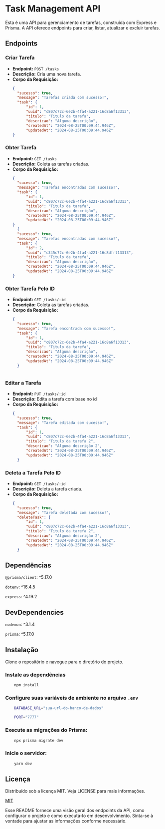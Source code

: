 # Task Management API

Esta é uma API para gerenciamento de tarefas, construída com Express e Prisma. A API oferece endpoints para criar, listar, atualizar e excluir tarefas.

## Endpoints

### Criar Tarefa
- **Endpoint:** `POST /tasks`
- **Descrição:** Cria uma nova tarefa.
- **Corpo da Requisição:**
  ```json
  {
	"sucesso": true,
	"message": "Tarefas criada com sucesso!",
	"task": {
		"id": 1,
		"uuid": "c807c72c-6e2b-4fa4-a221-16c8a6f13313",
		"titulo": "Titulo da tarefa",
		"descricao": "Alguma descrição",
		"createdAt": "2024-08-25T00:09:44.946Z",
		"updatedAt": "2024-08-25T00:09:44.946Z"
  }


### Obter Tarefa
- **Endpoint:** `GET /tasks`
- **Descrição:** Coleta as tarefas criadas.
- **Corpo da Requisição:**
  ```json
  {
	"sucesso": true,
	"message": "Tarefas encontradas com sucesso!",
	"task": {
		"id": 1,
		"uuid": "c807c72c-6e2b-4fa4-a221-16c8a6f13313",
		"titulo": "Titulo da tarefa",
		"descricao": "Alguma descrição",
		"createdAt": "2024-08-25T00:09:44.946Z",
		"updatedAt": "2024-08-25T00:09:44.946Z"
  }
    {
	"sucesso": true,
	"message": "Tarefas encontradas com sucesso!",
	"task": {
		"id": 2,
		"uuid": "c345c72c-6e2b-4fa4-a221-16c8dfrt13313",
		"titulo": "Titulo da tarefa",
		"descricao": "Alguma descrição",
		"createdAt": "2024-08-25T00:09:44.946Z",
		"updatedAt": "2024-08-25T00:09:44.946Z"
  }


### Obter Tarefa Pelo ID
- **Endpoint:** `GET /tasks/:id`
- **Descrição:** Coleta as tarefas criadas.
- **Corpo da Requisição:**
  ```json
  {
	"sucesso": true,
	"message": "Tarefa encontrada com sucesso!",
	"task": {
		"id": 1,
		"uuid": "c807c72c-6e2b-4fa4-a221-16c8a6f13313",
		"titulo": "Titulo da tarefa",
		"descricao": "Alguma descrição",
		"createdAt": "2024-08-25T00:09:44.946Z",
		"updatedAt": "2024-08-25T00:09:44.946Z"
    }



### Editar a Tarefa
- **Endpoint:** `PUT /tasks/:id`
- **Descrição:** Edita a tarefa com base no id
- **Corpo da Requisição:**
  ```json
  {
	"sucesso": true,
	"message": "Tarefa editada com sucesso!",
	"task": {
		"id": 1,
		"uuid": "c807c72c-6e2b-4fa4-a221-16c8a6f13313",
		"titulo": "Titulo da tarefa 2",
		"descricao": "Alguma descrição 2",
		"createdAt": "2024-08-25T00:09:44.946Z",
		"updatedAt": "2024-08-25T00:09:44.946Z"
    }


### Deleta a Tarefa Pelo ID
- **Endpoint:** `GET /tasks/:id`
- **Descrição:** Deleta a tarefa criada.
- **Corpo da Requisição:**
  ```json
  {
	"sucesso": true,
	"message": "Tarefa deletada com sucesso!",
	"deleteTask": {
		"id": 1,
		"uuid": "c807c72c-6e2b-4fa4-a221-16c8a6f13313",
		"titulo": "Titulo da tarefa 2",
		"descricao": "Alguma descrição 2",
		"createdAt": "2024-08-25T00:09:44.946Z",
		"updatedAt": "2024-08-25T00:09:44.946Z"
    }

## Dependências

`@prisma/client`: ^5.17.0

`dotenv`: ^16.4.5

`express`: ^4.19.2

## DevDependencies

`nodemon`: ^3.1.4

`prisma`: ^5.17.0
## Instalação

Clone o repositório e navegue para o diretório do projeto.

### Instale as dependências
```bash
    npm install
```


### Configure suas variáveis de ambiente no arquivo `.env`
```bash
    DATABASE_URL="sua-url-do-banco-de-dados"

    PORT="7777"
```
### Execute as migrações do Prisma:

```bash
    npx prisma migrate dev

```

### Inicie o servidor:
```bash
    yarn dev

```

## Licença



Distribuído sob a licença MIT. Veja LICENSE para mais informações.

[MIT](https://choosealicense.com/licenses/mit/)

Esse README fornece uma visão geral dos endpoints da API, como configurar o projeto e como executá-lo em desenvolvimento. Sinta-se à vontade para ajustar as informações conforme necessário.
